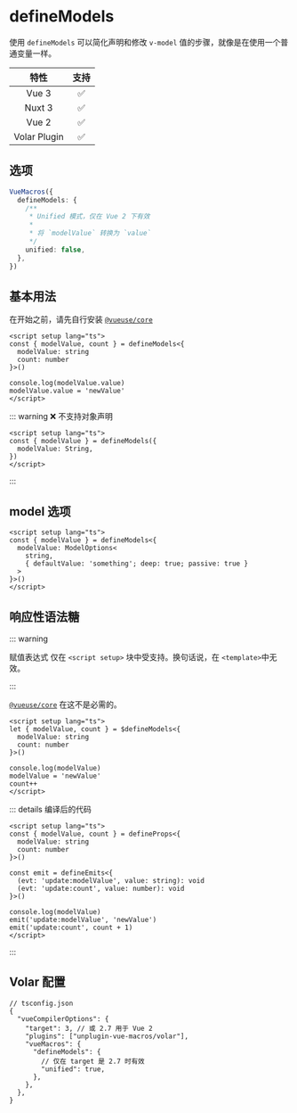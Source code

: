# defineModels <PackageVersion name="@vue-macros/define-models" />

<StabilityLevel level="stable" />

使用 `defineModels` 可以简化声明和修改 `v-model` 值的步骤，就像是在使用一个普通变量一样。

|     特性     |        支持        |
| :----------: | :----------------: |
|    Vue 3     | :white_check_mark: |
|    Nuxt 3    | :white_check_mark: |
|    Vue 2     | :white_check_mark: |
| Volar Plugin | :white_check_mark: |

## 选项

```ts
VueMacros({
  defineModels: {
    /**
     * Unified 模式，仅在 Vue 2 下有效
     *
     * 将 `modelValue` 转换为 `value`
     */
    unified: false,
  },
})
```

## 基本用法

在开始之前，请先自行安装 [`@vueuse/core`](https://www.npmjs.com/package/@vueuse/core)

```vue twoslash
<script setup lang="ts">
const { modelValue, count } = defineModels<{
  modelValue: string
  count: number
}>()

console.log(modelValue.value)
modelValue.value = 'newValue'
</script>
```

::: warning ❌ 不支持对象声明

```vue
<script setup lang="ts">
const { modelValue } = defineModels({
  modelValue: String,
})
</script>
```

:::

## model 选项

```vue twoslash 3-6
<script setup lang="ts">
const { modelValue } = defineModels<{
  modelValue: ModelOptions<
    string,
    { defaultValue: 'something'; deep: true; passive: true }
  >
}>()
</script>
```

## 响应性语法糖

::: warning

赋值表达式 仅在 `<script setup>` 块中受支持。换句话说，在 `<template>`中无效。

:::

[`@vueuse/core`](https://www.npmjs.com/package/@vueuse/core) 在这不是必需的。

```vue twoslash {7-9}
<script setup lang="ts">
let { modelValue, count } = $defineModels<{
  modelValue: string
  count: number
}>()

console.log(modelValue)
modelValue = 'newValue'
count++
</script>
```

::: details 编译后的代码

```vue twoslash
<script setup lang="ts">
const { modelValue, count } = defineProps<{
  modelValue: string
  count: number
}>()

const emit = defineEmits<{
  (evt: 'update:modelValue', value: string): void
  (evt: 'update:count', value: number): void
}>()

console.log(modelValue)
emit('update:modelValue', 'newValue')
emit('update:count', count + 1)
</script>
```

:::

## Volar 配置

```jsonc {5,7-10}
// tsconfig.json
{
  "vueCompilerOptions": {
    "target": 3, // 或 2.7 用于 Vue 2
    "plugins": ["unplugin-vue-macros/volar"],
    "vueMacros": {
      "defineModels": {
        // 仅在 target 是 2.7 时有效
        "unified": true,
      },
    },
  },
}
```
